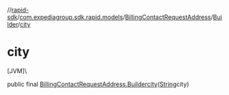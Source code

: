 //[rapid-sdk](../../../../index.md)/[com.expediagroup.sdk.rapid.models](../../index.md)/[BillingContactRequestAddress](../index.md)/[Builder](index.md)/[city](city.md)

# city

[JVM]\

public final [BillingContactRequestAddress.Builder](index.md)[city](city.md)([String](https://docs.oracle.com/javase/8/docs/api/java/lang/String.html)city)
